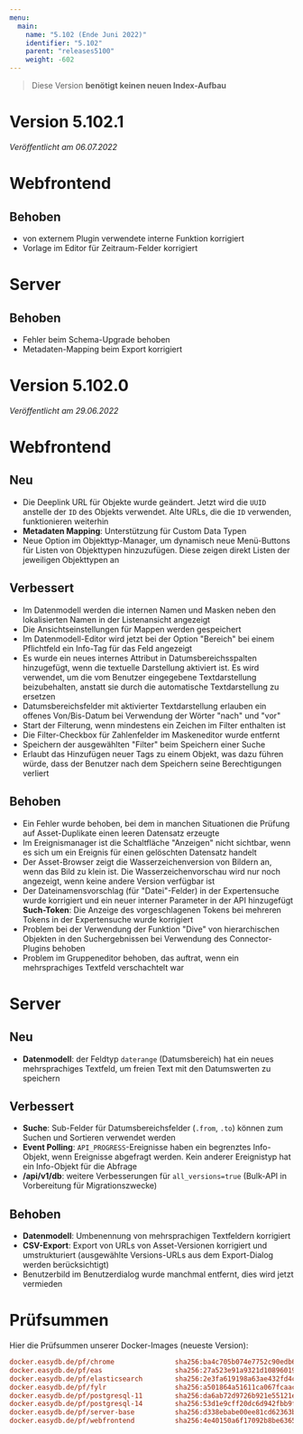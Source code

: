 ```yaml
---
menu:
  main:
    name: "5.102 (Ende Juni 2022)"
    identifier: "5.102"
    parent: "releases5100"
    weight: -602
---
```


> Diese Version **benötigt keinen neuen Index-Aufbau**

# Version 5.102.1

*Veröffentlicht am 06.07.2022*

# Webfrontend
## Behoben

* von externem Plugin verwendete interne Funktion korrigiert
* Vorlage im Editor für Zeitraum-Felder korrigiert

# Server
## Behoben

* Fehler beim Schema-Upgrade behoben
* Metadaten-Mapping beim Export korrigiert

# Version 5.102.0

*Veröffentlicht am 29.06.2022*


# Webfrontend

## Neu

* Die Deeplink URL für Objekte wurde geändert. Jetzt wird die `UUID` anstelle der `ID` des Objekts verwendet. Alte URLs, die die `ID` verwenden, funktionieren weiterhin
* **Metadaten Mapping**: Unterstützung für Custom Data Typen
* Neue Option im Objekttyp-Manager, um dynamisch neue Menü-Buttons für Listen von Objekttypen hinzuzufügen. Diese zeigen direkt Listen der jeweiligen Objekttypen an

## Verbessert

* Im Datenmodell werden die internen Namen und Masken neben den lokalisierten Namen in der Listenansicht angezeigt
* Die Ansichtseinstellungen für Mappen werden gespeichert
* Im Datenmodell-Editor wird jetzt bei der Option "Bereich" bei einem Pflichtfeld ein Info-Tag für das Feld angezeigt
* Es wurde ein neues internes Attribut in Datumsbereichsspalten hinzugefügt, wenn die textuelle Darstellung aktiviert ist. Es wird verwendet, um die vom Benutzer eingegebene Textdarstellung beizubehalten, anstatt sie durch die automatische Textdarstellung zu ersetzen
* Datumsbereichsfelder mit aktivierter Textdarstellung erlauben ein offenes Von/Bis-Datum bei Verwendung der Wörter "nach" und "vor"
* Start der Filterung, wenn mindestens ein Zeichen im Filter enthalten ist
* Die Filter-Checkbox für Zahlenfelder im Maskeneditor wurde entfernt
* Speichern der ausgewählten "Filter" beim Speichern einer Suche
* Erlaubt das Hinzufügen neuer Tags zu einem Objekt, was dazu führen würde, dass der Benutzer nach dem Speichern seine Berechtigungen verliert

## Behoben

* Ein Fehler wurde behoben, bei dem in manchen Situationen die Prüfung auf Asset-Duplikate einen leeren Datensatz erzeugte
* Im Ereignismanager ist die Schaltfläche "Anzeigen" nicht sichtbar, wenn es sich um ein Ereignis für einen gelöschten Datensatz handelt
* Der Asset-Browser zeigt die Wasserzeichenversion von Bildern an, wenn das Bild zu klein ist. Die Wasserzeichenvorschau wird nur noch angezeigt, wenn keine andere Version verfügbar ist
* Der Dateinamensvorschlag (für "Datei"-Felder) in der Expertensuche wurde korrigiert und ein neuer interner Parameter in der API hinzugefügt
**Such-Token**: Die Anzeige des vorgeschlagenen Tokens bei mehreren Tokens in der Expertensuche wurde korrigiert
* Problem bei der Verwendung der Funktion "Dive" von hierarchischen Objekten in den Suchergebnissen bei Verwendung des Connector-Plugins behoben
* Problem im Gruppeneditor behoben, das auftrat, wenn ein mehrsprachiges Textfeld verschachtelt war

# Server

## Neu

* **Datenmodell**: der Feldtyp `daterange` (Datumsbereich) hat ein neues mehrsprachiges Textfeld, um freien Text mit den Datumswerten zu speichern

## Verbessert

* **Suche**: Sub-Felder für Datumsbereichsfelder (`.from`, `.to`) können zum Suchen und Sortieren verwendet werden
* **Event Polling**: `API_PROGRESS`-Ereignisse haben ein begrenztes Info-Objekt, wenn Ereignisse abgefragt werden. Kein anderer Ereignistyp hat ein Info-Objekt für die Abfrage
* **/api/v1/db**: weitere Verbesserungen für `all_versions=true` (Bulk-API in Vorbereitung für Migrationszwecke)

## Behoben

* **Datenmodell**: Umbenennung von mehrsprachigen Textfeldern korrigiert
* **CSV-Export**: Export von URLs von Asset-Versionen korrigiert und umstrukturiert (ausgewählte Versions-URLs aus dem Export-Dialog werden berücksichtigt)
* Benutzerbild im Benutzerdialog wurde manchmal entfernt, dies wird jetzt vermieden

# Prüfsummen

Hier die Prüfsummen unserer Docker-Images (neueste Version):

```ini
docker.easydb.de/pf/chrome               sha256:ba4c705b074e7752c90edb6397cf405ca34030e9f58dc95750dd7d3b94e4a488
docker.easydb.de/pf/eas                  sha256:27a523e91a9321d10896019c4f002ebdd9b88b9e448ac7a1b42dd14379687291
docker.easydb.de/pf/elasticsearch        sha256:2e3fa619198a63ae432fd4cb25d295e7e017563186c5c5a42c3f0fdba2ef20f8
docker.easydb.de/pf/fylr                 sha256:a501864a51611ca067fcaaccbcec0395aa3853ac5442fb2d14c0bbfbb5284b74
docker.easydb.de/pf/postgresql-11        sha256:da6ab72d9726b921e55121ed9329c1a236b5922db531e73a23bb042c36c45251
docker.easydb.de/pf/postgresql-14        sha256:53d1e9cff20dc6d942fbb9f9abb0410cf6a09d522f4aa7258b0659195cb6108e
docker.easydb.de/pf/server-base          sha256:d338ebabe00ee81cd62363bda4164d2ba1e6960b4d6c100c5647a468d1f31a13
docker.easydb.de/pf/webfrontend          sha256:4e40150a6f17092b8be6365d51bb8fc3844e36766ed6c76826891e52e74c7a2f
```
